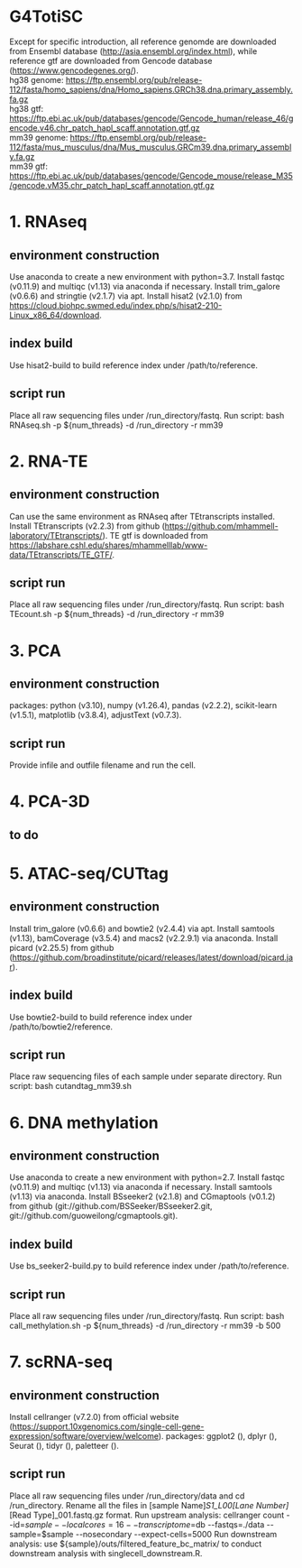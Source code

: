 # G4TotiSC

Except for specific introduction, all reference genomde are downloaded from Ensembl database (http://asia.ensembl.org/index.html), while reference gtf are downloaded from Gencode database (https://www.gencodegenes.org/). <br>
hg38 genome: https://ftp.ensembl.org/pub/release-112/fasta/homo_sapiens/dna/Homo_sapiens.GRCh38.dna.primary_assembly.fa.gz <br>
hg38 gtf: https://ftp.ebi.ac.uk/pub/databases/gencode/Gencode_human/release_46/gencode.v46.chr_patch_hapl_scaff.annotation.gtf.gz <br>
mm39 genome: https://ftp.ensembl.org/pub/release-112/fasta/mus_musculus/dna/Mus_musculus.GRCm39.dna.primary_assembly.fa.gz <br>
mm39 gtf: https://ftp.ebi.ac.uk/pub/databases/gencode/Gencode_mouse/release_M35/gencode.vM35.chr_patch_hapl_scaff.annotation.gtf.gz <br>


# 1. RNAseq
## environment construction
Use anaconda to create a new environment with python=3.7.
Install fastqc (v0.11.9) and multiqc (v1.13) via anaconda if necessary.
Install trim_galore (v0.6.6) and stringtie (v2.1.7) via apt.
Install hisat2 (v2.1.0) from https://cloud.biohpc.swmed.edu/index.php/s/hisat2-210-Linux_x86_64/download.

## index build
Use hisat2-build to build reference index under /path/to/reference.

## script run
Place all raw sequencing files under /run_directory/fastq.
Run script: bash RNAseq.sh -p ${num_threads} -d /run_directory -r mm39


# 2. RNA-TE
## environment construction
Can use the same environment as RNAseq after TEtranscripts installed.
Install TEtranscripts (v2.2.3) from github (https://github.com/mhammell-laboratory/TEtranscripts/).
TE gtf is downloaded from https://labshare.cshl.edu/shares/mhammelllab/www-data/TEtranscripts/TE_GTF/.

## script run
Place all raw sequencing files under /run_directory/fastq.
Run script: bash TEcount.sh -p ${num_threads} -d /run_directory -r mm39


# 3. PCA
## environment construction
packages: python (v3.10), numpy (v1.26.4), pandas (v2.2.2), scikit-learn (v1.5.1), matplotlib (v3.8.4), adjustText (v0.7.3).

## script run
Provide infile and outfile filename and run the cell.


# 4. PCA-3D
## to do


# 5. ATAC-seq/CUTtag
## environment construction
Install trim_galore (v0.6.6) and bowtie2 (v2.4.4) via apt.
Install samtools (v1.13), bamCoverage (v3.5.4) and macs2 (v2.2.9.1) via anaconda.
Install picard (v2.25.5) from github (https://github.com/broadinstitute/picard/releases/latest/download/picard.jar).

## index build
Use bowtie2-build to build reference index under /path/to/bowtie2/reference.

## script run
Place raw sequencing files of each sample under separate directory.
Run script: bash cutandtag_mm39.sh


# 6. DNA methylation
## environment construction
Use anaconda to create a new environment with python=2.7.
Install fastqc (v0.11.9) and multiqc (v1.13) via anaconda if necessary.
Install samtools (v1.13) via anaconda.
Install BSseeker2 (v2.1.8) and CGmaptools (v0.1.2) from github (git://github.com/BSSeeker/BSseeker2.git, git://github.com/guoweilong/cgmaptools.git).

## index build
Use bs_seeker2-build.py to build reference index under /path/to/reference.

## script run
Place all raw sequencing files under /run_directory/fastq.
Run script: bash call_methylation.sh -p ${num_threads} -d /run_directory -r mm39 -b 500


# 7. scRNA-seq
## environment construction
Install cellranger (v7.2.0) from official website (https://support.10xgenomics.com/single-cell-gene-expression/software/overview/welcome).
packages: ggplot2 (), dplyr (), Seurat (), tidyr (), paletteer ().

## script run
Place all raw sequencing files under /run_directory/data and cd /run_directory.
Rename all the files in [sample Name]_S1_L00[Lane Number]_[Read Type]_001.fastq.gz format.
Run upstream analysis: cellranger count --id=$sample --localcores=16 --transcriptome=$db --fastqs=./data --sample=$sample --nosecondary --expect-cells=5000
Run downstream analysis: use ${sample}/outs/filtered_feature_bc_matrix/ to conduct downstream analysis with singlecell_downstream.R.
